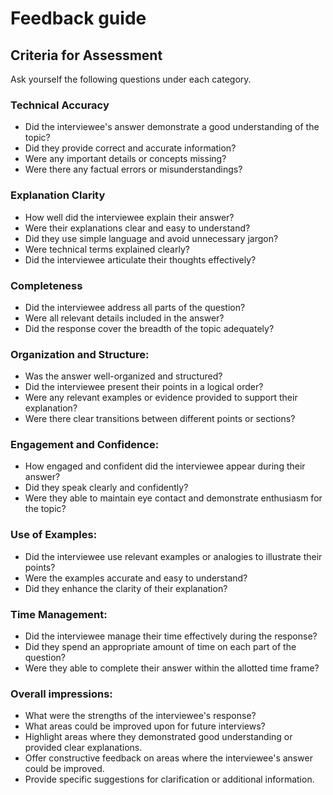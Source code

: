 # Feedback guide

## Criteria for Assessment 

Ask yourself the following questions under each category. 

### Technical Accuracy
- Did the interviewee's answer demonstrate a good understanding of the topic?
- Did they provide correct and accurate information?
- Were any important details or concepts missing?
- Were there any factual errors or misunderstandings?

### Explanation Clarity
- How well did the interviewee explain their answer?
- Were their explanations clear and easy to understand?
- Did they use simple language and avoid unnecessary jargon?
- Were technical terms explained clearly?
- Did the interviewee articulate their thoughts effectively?

### Completeness
- Did the interviewee address all parts of the question?
- Were all relevant details included in the answer?
- Did the response cover the breadth of the topic adequately?
    
### Organization and Structure:
- Was the answer well-organized and structured?
- Did the interviewee present their points in a logical order?
- Were any relevant examples or evidence provided to support their explanation?
- Were there clear transitions between different points or sections?

### Engagement and Confidence:
- How engaged and confident did the interviewee appear during their answer?
- Did they speak clearly and confidently?
- Were they able to maintain eye contact and demonstrate enthusiasm for the topic?

### Use of Examples:
- Did the interviewee use relevant examples or analogies to illustrate their points?
- Were the examples accurate and easy to understand?
- Did they enhance the clarity of their explanation?

### Time Management:
- Did the interviewee manage their time effectively during the response?
- Did they spend an appropriate amount of time on each part of the question?
- Were they able to complete their answer within the allotted time frame?

### Overall impressions:
- What were the strengths of the interviewee's response?
- What areas could be improved upon for future interviews?
- Highlight areas where they demonstrated good understanding or provided clear explanations.
- Offer constructive feedback on areas where the interviewee's answer could be improved.
- Provide specific suggestions for clarification or additional information.



